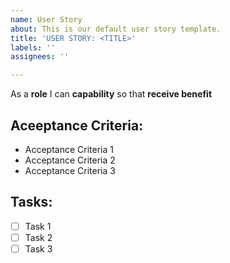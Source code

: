 ```yaml
---
name: User Story
about: This is our default user story template.
title: 'USER STORY: <TITLE>'
labels: ''
assignees: ''

---
```


As a **role** I can **capability** so that **receive benefit**

## Aceeptance Criteria:
  * Acceptance Criteria 1
  * Acceptance Criteria 2 
  * Acceptance Criteria 3

 ## Tasks:
 - [ ] Task 1 
 - [ ] Task 2 
 - [ ] Task 3
